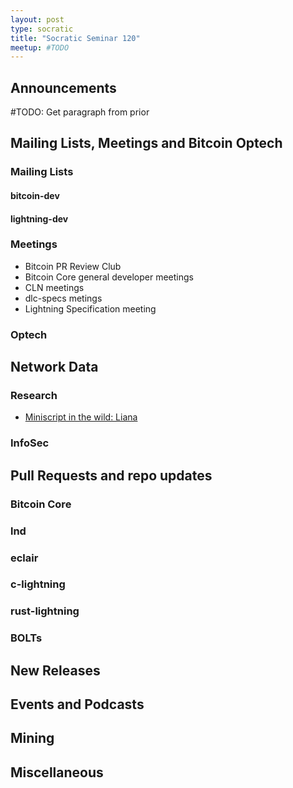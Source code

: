 ```yaml
---
layout: post
type: socratic
title: "Socratic Seminar 120"
meetup: #TODO
---
```



## Announcements

#TODO: Get paragraph from prior

## Mailing Lists, Meetings and Bitcoin Optech

### Mailing Lists


#### bitcoin-dev


#### lightning-dev


### Meetings

- Bitcoin PR Review Club
- Bitcoin Core general developer meetings
- CLN meetings
- dlc-specs metings
- Lightning Specification meeting

### Optech

## Network Data


### Research

- [Miniscript in the wild: Liana](https://twitter.com/darosior/status/1605624752634093568)

### InfoSec


## Pull Requests and repo updates

### Bitcoin Core

### lnd


### eclair


### c-lightning

### rust-lightning


### BOLTs


## New Releases


## Events and Podcasts


## Mining


## Miscellaneous

